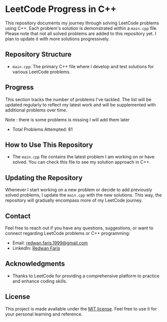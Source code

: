 # LeetCode Progress in C++

This repository documents my journey through solving LeetCode problems using C++. Each problem's solution is demonstrated within a `main.cpp` file. Please note that not all solved problems are added to this repository yet. I plan to update it with more solutions progressively.

## Repository Structure

- `main.cpp`: The primary C++ file where I develop and test solutions for various LeetCode problems.

## Progress

This section tracks the number of problems I've tackled. The list will be updated regularly to reflect my latest work and will be supplemented with additional problems over time.

Note : there is some problems is missing I will add them later

- Total Problems Attempted: 81

## How to Use This Repository

- The `main.cpp` file contains the latest problem I am working on or have solved. You can check this file to see my solution approach in C++.

## Updating the Repository

Whenever I start working on a new problem or decide to add previously solved problems, I update the `main.cpp` with the new solutions. This way, the repository will gradually encompass more of my LeetCode journey.

## Contact

Feel free to reach out if you have any questions, suggestions, or want to connect regarding LeetCode problems or C++ programming:

- Email: [redwan.faris.1999@gmail.com](mailto:redwan.faris.1999@gmail.com)
- LinkedIn: [Redwan Faris](https://www.linkedin.com/in/redwanfaris/)

## Acknowledgments

- Thanks to LeetCode for providing a comprehensive platform to practice and enhance coding skills.

## License

This project is made available under the [MIT license](LICENSE). Feel free to use it for your personal learning and reference.
